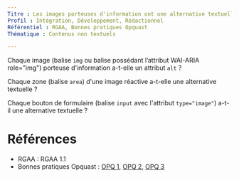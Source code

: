 ```yaml
---
Titre : Les images porteuses d'information ont une alternative textuelle.
Profil : Intégration, Développement, Rédactionnel
Référentiel : RGAA, Bonnes pratiques Opquast
Thématique : Contenus non textuels

---
```

Chaque image (balise `img` ou balise possédant l’attribut WAI-ARIA role="img") porteuse d'information a-t-elle un attribut `alt` ?

Chaque zone (balise `area`) d'une image réactive a-t-elle une alternative textuelle ?

Chaque bouton de formulaire (balise `input` avec l'attribut `type="image"`) a-t-il une alternative textuelle ?

# Références

*   RGAA : RGAA 1.1
*   Bonnes pratiques Opquast : [OPQ 1](https://checklists.opquast.com/fr/qualiteweb/chaque-image-decorative-est-dotee-dune-alternative-textuelle-appropriee), [OPQ 2](https://checklists.opquast.com/fr/qualiteweb/chaque-image-lien-est-dotee-dune-alternative-textuelle-appropriee), [OPQ 3](https://checklists.opquast.com/fr/qualiteweb/chaque-image-porteuse-dinformation-est-dotee-dune-alternative-textuelle-appropriee)
